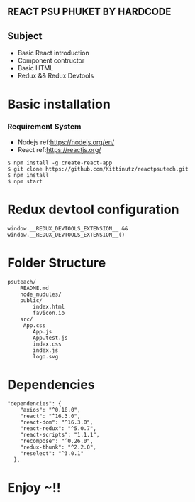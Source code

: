 ## REACT PSU PHUKET BY HARDCODE

##  Subject 
- Basic React introduction
- Component contructor
- Basic HTML 
- Redux && Redux Devtools

# Basic installation
### Requirement System
- Nodejs ref:https://nodejs.org/en/
- React ref:https://reactjs.org/

```
$ npm install -g create-react-app
$ git clone https://github.com/Kittinutz/reactpsutech.git
$ npm install
$ npm start

```
# Redux devtool configuration
````
window.__REDUX_DEVTOOLS_EXTENSION__ && window.__REDUX_DEVTOOLS_EXTENSION__()
````
# Folder Structure
````
psuteach/
    README.md
    node_mudules/
    public/
        index.html
        favicon.io
    src/
     App.css
        App.js
        App.test.js
        index.css
        index.js
        logo.svg  
````
# Dependencies
```
"dependencies": {
    "axios": "^0.18.0",
    "react": "^16.3.0",
    "react-dom": "^16.3.0",
    "react-redux": "^5.0.7",
    "react-scripts": "1.1.1",
    "recompose": "^0.26.0",
    "redux-thunk": "^2.2.0",
    "reselect": "^3.0.1"
  },
```
# Enjoy ~!!
